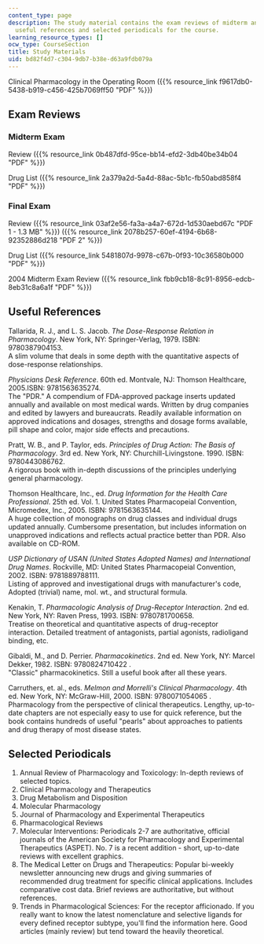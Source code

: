 ```yaml
---
content_type: page
description: The study material contains the exam reviews of midterm and final exam,
  useful references and selected periodicals for the course.
learning_resource_types: []
ocw_type: CourseSection
title: Study Materials
uid: bd82f4d7-c304-9db7-b38e-d63a9fdb079a
---
```


Clinical Pharmacology in the Operating Room ({{% resource_link f9617db0-5438-b919-c456-425b7069ff50 "PDF" %}})

Exam Reviews
------------

### Midterm Exam

Review ({{% resource_link 0b487dfd-95ce-bb14-efd2-3db40be34b04 "PDF" %}})

Drug List ({{% resource_link 2a379a2d-5a4d-88ac-5b1c-fb50abd858f4 "PDF" %}})

### Final Exam

Review ({{% resource_link 03af2e56-fa3a-a4a7-672d-1d530aebd67c "PDF 1 - 1.3 MB" %}}) ({{% resource_link 2078b257-60ef-4194-6b68-92352886d218 "PDF 2" %}})

Drug List ({{% resource_link 5481807d-9978-c67b-0f93-10c36580b000 "PDF" %}})

2004 Midterm Exam Review ({{% resource_link fbb9cb18-8c91-8956-edcb-8eb31c8a6a1f "PDF" %}})

Useful References
-----------------

Tallarida, R. J., and L. S. Jacob. _The Dose-Response Relation in Pharmacology_. New York, NY: Springer-Verlag, 1979. ISBN: 9780387904153.  
A slim volume that deals in some depth with the quantitative aspects of dose-response relationships.

_Physicians Desk Reference_. 60th ed. Montvale, NJ: Thomson Healthcare, 2005.ISBN: 9781563635274.  
The "PDR." A compendium of FDA-approved package inserts updated annually and available on most medical wards. Written by drug companies and edited by lawyers and bureaucrats. Readily available information on approved indications and dosages, strengths and dosage forms available, pill shape and color, major side effects and precautions.

Pratt, W. B., and P. Taylor, eds. _Principles of Drug Action: The Basis of Pharmacology_. 3rd ed. New York, NY: Churchill-Livingstone. 1990. ISBN: 9780443086762.  
A rigorous book with in-depth discussions of the principles underlying general pharmacology.

Thomson Healthcare, Inc., ed. _Drug Information for the Health Care Professional_. 25th ed. Vol. 1. United States Pharmacopeial Convention, Micromedex, Inc., 2005. ISBN: 9781563635144.  
A huge collection of monographs on drug classes and individual drugs updated annually. Cumbersome presentation, but includes information on unapproved indications and reflects actual practice better than PDR. Also available on CD-ROM.

_USP Dictionary of USAN (United States Adopted Names) and International Drug Names_. Rockville, MD: United States Pharmacopeial Convention, 2002. ISBN: 9781889788111.  
Listing of approved and investigational drugs with manufacturer's code, Adopted (trivial) name, mol. wt., and structural formula.

Kenakin, T. _Pharmacologic Analysis of Drug-Receptor Interaction_. 2nd ed. New York, NY: Raven Press, 1993. ISBN: 9780781700658.  
Treatise on theoretical and quantitative aspects of drug-receptor interaction. Detailed treatment of antagonists, partial agonists, radioligand binding, etc.

Gibaldi, M., and D. Perrier. _Pharmacokinetics_. 2nd ed. New York, NY: Marcel Dekker, 1982. ISBN: 9780824710422 .  
"Classic" pharmacokinetics. Still a useful book after all these years.

Carruthers, et. al., eds. _Melmon and Morrelli's Clinical Pharmacology_. 4th ed. New York, NY: McGraw-Hill, 2000. ISBN: 9780071054065 .  
Pharmacology from the perspective of clinical therapeutics. Lengthy, up-to-date chapters are not especially easy to use for quick reference, but the book contains hundreds of useful "pearls" about approaches to patients and drug therapy of most disease states.

Selected Periodicals
--------------------

1.  Annual Review of Pharmacology and Toxicology: In-depth reviews of selected topics.
2.  Clinical Pharmacology and Therapeutics
3.  Drug Metabolism and Disposition
4.  Molecular Pharmacology
5.  Journal of Pharmacology and Experimental Therapeutics
6.  Pharmacological Reviews
7.  Molecular Interventions: Periodicals 2-7 are authoritative, official journals of the American Society for Pharmacology and Experimental Therapeutics (ASPET). No. 7 is a recent addition - short, up-to-date reviews with excellent graphics.
8.  The Medical Letter on Drugs and Therapeutics: Popular bi-weekly newsletter announcing new drugs and giving summaries of recommended drug treatment for specific clinical applications. Includes comparative cost data. Brief reviews are authoritative, but without references.
9.  Trends in Pharmacological Sciences: For the receptor afficionado. If you really want to know the latest nomenclature and selective ligands for every defined receptor subtype, you'll find the information here. Good articles (mainly review) but tend toward the heavily theoretical.